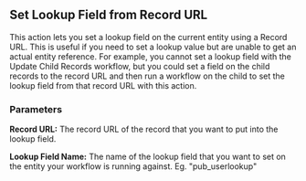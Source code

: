## Set Lookup Field from Record URL

This action lets you set a lookup field on the current entity using a Record URL. This is useful if you need to set a lookup value but are unable to get an actual entity reference. 
For example, you cannot set a lookup field with the Update Child Records workflow, but you could set a field on the child records to the record URL and then run a workflow on the child to set the lookup field from that record URL with this action.

### Parameters
**Record URL:** The record URL of the record that you want to put into the lookup field.

**Lookup Field Name:** The name of the lookup field that you want to set on the entity your workflow is running against. Eg. "pub_userlookup"
